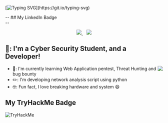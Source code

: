 [![Typing SVG](https://readme-typing-svg.herokuapp.com/?lines=Hi!+I+am+VTran;)](https://git.io/typing-svg)

-- ## My LinkedIn Badge <br /> --

<p align='center'>
  <a href="https://www.linkedin.com/in/vinh-tran314/">
    <img src="https://img.shields.io/badge/linkedin-%230077B5.svg?&style=for-the-badge&logo=linkedin&logoColor=white" />
  </a>&nbsp;&nbsp;
  <img src="https://platform.linkedin.com/badges/js/profile.js" async defer type="text/javascript">
</p>


## 👋: I'm a Cyber Security Student, and a Developer!
<img align="right" src="https://media2.giphy.com/media/nDfwBfVsvYhPi/giphy.gif?cid=ecf05e47ywsgclvvh7szmca4tujz9odsf7dkd6hrf3oamdry&rid=giphy.gif&ct=g" />

- 📖: I'm currently learning Web Application pentest, Threat Hunting and bug bounty
- ✏️: I'm developing network analysis script using python
- 🤓: Fun fact, I love breaking hardware and system 😄

## My TryHackMe Badge <br />
<img src="https://tryhackme-badges.s3.amazonaws.com/vt196886.png" alt="TryHackMe">

